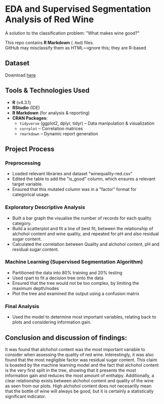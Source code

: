 # EDA and Supervised Segmentation Analysis of Red Wine
A solution to the classification problem: "What makes wine good?"

This repo contains **R Markdown** (`.Rmd`) files.  
GitHub may misclassify them as HTML—ignore this; they are R-based

## Dataset
Download [here](https://www.openml.org/search?type=data&sort=runs&id=40691&status=active)

 ## Tools & Technologies Used
- **R** (v4.3.1)  
- **RStudio** (IDE)  
- **R Markdown** (for analysis & reporting)  
- **CRAN Packages**:
  - `tidyverse` (ggplot2, dplyr, tidyr) – Data manipulation & visualization  
  - `corrplot` – Correlation matrices  
  - `rmarkdown` – Dynamic report generation  

## Project Process

### Preprocessing
- Loaded relevant libraries and dataset "winequality-red.csv"
- Edited the table to add the "is_good" column, which ensures a relevant target variable.
- Ensured that this mutated column was in a "factor" format for categorical usage.

### Exploratory Descriptive Analysis

- Built a bar graph the visualise the number of records for each quality category.
- Build a scatterplot and fit a line of best fit, between the relationship of alchohol content and wine quality, and repeated for pH and also residual sugar content.
- Calculated the correlation between Quality and alchohol content, pH and residual sugar content.

### Machine Learning (Supervised Segmentation Algorithm)

- Partitioned the data into 80% training and 20% testing
- Used rpart to fit a decision tree onto the data
- Ensured that the tree would not be too complex, by limiting the maximum depth/nodes
- Plot the tree and examined the output using a confusion matrix

### Final Analysis

- Used the model to determine most important variables, relating back to plots and considering information gain.

## Conclusion and discussion of findings:

It was found that alchohol content was the most important variable to consider when assessing the quality of red wine. Interestingly, it was also found that the most negligible factor was residual sugar content. This claim is boasted by the machine learning model and the fact that alchohol content is the very first split in the tree, showing that it presents the most information gain and reduces the most amount of enthalpy. Additionally, a clear relationship exists between alchohol content and quality of the wine as seen from our plots. High alchohol content does not necesarilly mean that the bottle of wine will always be good, but it is certainly a statistically significant indicator.
